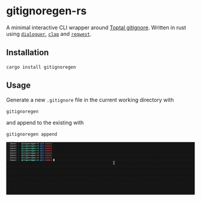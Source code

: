 # gitignoregen-rs

A minimal interactive CLI wrapper around [Toptal gitignore](https://www.toptal.com/developers/gitignore). Written in rust using [`dialoguer`](https://github.com/console-rs/dialoguer), [`clap`](https://github.com/clap-rs/clap) and [`reqwest`](https://github.com/seanmonstar/reqwest).

## Installation

```
cargo install gitignoregen
```

## Usage

Generate a new `.gitignore` file in the current working directory with

```
gitignoregen
```

and append to the existing with

```
gitignoregen append
```

![Usage](usage.gif)

